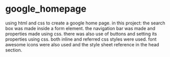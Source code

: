 # google_homepage
using html and css to create  a google home page.
in this project:
the search box was made inside a form element.
the navigation bar was made and properties made using css.
there was also use of buttons and setting its properties using css.
both inline and referred css styles were used.
font awesome icons were also used and the style sheet reference in the head section.